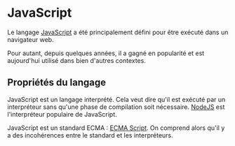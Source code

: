 # JavaScript 

Le langage [JavaScript](https://fr.wikipedia.org/wiki/JavaScript) a été principalement défini pour être exécuté dans un navigateur web.

Pour autant, depuis quelques années, il a gagné en popularité et est aujourd'hui utilisé dans bien d'autres contextes.

## Propriétés du langage

JavaScript est un langage interprété. Cela veut dire qu'il est exécuté par un interpréteur sans qu'une phase de compilation soit nécessaire.
[NodeJS](https://nodejs.org/en/) est l'interpréteur populaire de JavaScript.

JavaScript est un standard ECMA : [ECMA Script](https://developer.mozilla.org/fr/docs/Web/JavaScript/Language_Resources). On comprend alors qu'il y a des incohérences entre le standard et les interpréteurs.


